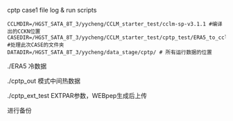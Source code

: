 cptp case1 file log & run scripts

```
CCLMDIR=/HGST_SATA_8T_3/yycheng/CCLM_starter_test/cclm-sp-v3.1.1 #编译出的CCKN位置
CASEDIR=/HGST_SATA_8T_3/yycheng/CCLM_starter_test/cptp_test/ERA5_to_cclm_cptp #处理此次CASE的文件夹
DATADIR=/HGST_SATA_8T_3/yycheng/data_stage/cptp/ # 所有运行数据的位置
```

./ERA5 冷数据

./cptp_out 模式中间热数据

./cptp_ext_test EXTPAR参数，WEBpep生成后上传

进行备份
